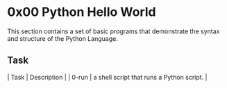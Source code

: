 # 0x00 Python Hello World
This section contains a set of basic programs that demonstrate the syntax and structure of the Python Language.
## Task
| Task | Description |
| 0-run | a shell script that runs a Python script. |
